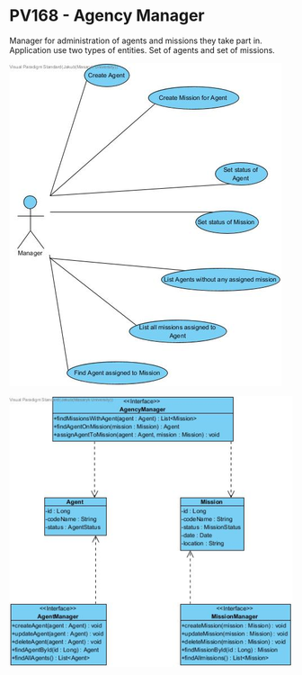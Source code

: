 # PV168 - Agency Manager

Manager for administration of agents and missions they take part in.
Application use two types of entities. Set of agents and set of missions.

![alt text](Diagrams/Use_Case_Diagram1.jpg)

![alt text](Diagrams/Class_Diagram1.jpg)
